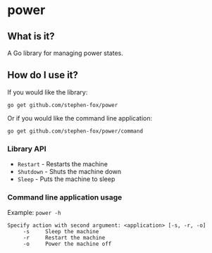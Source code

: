 # power

## What is it?
A Go library for managing power states.

## How do I use it?
If you would like the library:
```
go get github.com/stephen-fox/power
```

Or if you would like the command line application:
```
go get github.com/stephen-fox/power/command
```

### Library API

* `Restart` - Restarts the machine
* `Shutdown` - Shuts the machine down
* `Sleep` - Puts the machine to sleep

### Command line application usage
Example: `power -h`

```
Specify action with second argument: <application> [-s, -r, -o]
     -s     Sleep the machine
     -r     Restart the machine
     -o     Power the machine off
```